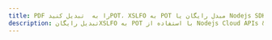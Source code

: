 ---title: PDF را به  تبدیل کنیدPOT، XSLFO به POT مبدل رایگان یا Nodejs SDKdescription: تبدیل رایگانXSLFO به POT با استفاده از Nodejs Cloud APIs & SDK همچنین اسناد PDF را در Cloud ایجاد، ویرایش و رندر کنید.---